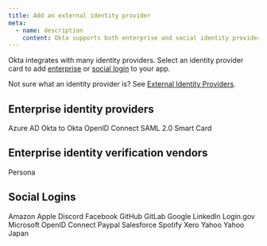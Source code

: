 ```yaml
---
title: Add an external identity provider
meta:
  - name: description
    content: Okta supports both enterprise and social identity providers (social login).
---
```


Okta integrates with many identity providers. Select an identity provider card to add [enterprise](#enterprise-identity-providers) or [social login](#social-logins) to your app.

Not sure what an identity provider is? See [External Identity Providers](/docs/concepts/identity-providers/).

## Enterprise identity providers

<Cards>
  <Card href="/docs/guides/add-an-external-idp/azure/main/" headerImage="/img/idp-logos/azure.svg">Azure AD</Card>
  <Card href="/docs/guides/add-an-external-idp/oktatookta/main/" headerImage="/img/idp-logos/okta.svg">Okta to Okta</Card>
  <Card href="/docs/guides/add-an-external-idp/openidconnect/main/" headerImage="/img/idp-logos/oidc.png">OpenID Connect</Card>
   <Card href="/docs/guides/add-an-external-idp/saml2/main/" headerImage="/img/idp-logos/saml.png">SAML 2.0</Card>
  <Card href="https://help.okta.com/okta_help.htm?id=ext-idp-smart-card-expression" headerImage="/img/idp-logos/smart-card.png">Smart Card</Card>
</Cards>

## Enterprise identity verification vendors

<Cards>
  <Card href="/docs/guides/add-id-verification-idp/persona/main" headerImage="/img/idp-logos/idv_persona.svg">Persona</Card>
</Cards>

## Social Logins

<Cards>
  <Card href="/docs/guides/social-login/amazon/main" headerImage="/img/idp-logos/amazon.png">Amazon</Card>
  <Card href="/docs/guides/social-login/apple/main/" headerImage="/img/idp-logos/apple.png">Apple</Card>
  <Card href="/docs/guides/social-login/discord/main/" headerImage="/img/idp-logos/discord.svg">Discord</Card>
  <Card href="/docs/guides/social-login/facebook/main/" headerImage="/img/idp-logos/facebook.png">Facebook</Card>
  <Card href="/docs/guides/social-login/github/main" headerImage="/img/idp-logos/github.png">GitHub</Card>
  <Card href="/docs/guides/social-login/gitlab/main" headerImage="/img/idp-logos/gitlab.svg">GitLab</Card>
  <Card href="/docs/guides/social-login/google/main/" headerImage="/img/idp-logos/google.svg">Google</Card>
  <Card href="/docs/guides/social-login/linkedin/main/" headerImage="/img/idp-logos/linkedin.png">LinkedIn</Card>
  <Card href="/docs/guides/add-logingov-idp/main/" headerImage="/img/idp-logos/login-gov-logo.svg">Login.gov</Card>
  <Card href="/docs/guides/social-login/microsoft/main/" headerImage="/img/idp-logos/microsoft.svg">Microsoft</Card>
  <Card href="/docs/guides/add-an-external-idp/openidconnect/main/" headerImage="/img/idp-logos/oidc.png">OpenID Connect</Card>
  <Card href="/docs/guides/social-login/paypal/main" headerImage="/img/idp-logos/paypal.png">Paypal</Card>
  <Card href="/docs/guides/social-login/salesforce/main" headerImage="/img/idp-logos/salesforce.svg">Salesforce</Card>
  <Card href="/docs/guides/social-login/spotify/main" headerImage="/img/idp-logos/spotify.png">Spotify</Card>
  <Card href="/docs/guides/social-login/xero/main" headerImage="/img/idp-logos/xero.png">Xero</Card>
  <Card href="/docs/guides/social-login/yahoo/main" headerImage="/img/idp-logos/yahoo.png">Yahoo</Card>
  <Card href="/docs/guides/social-login/yahoojp/main" headerImage="/img/idp-logos/yahoojp.svg">Yahoo Japan</Card>
</Cards>
